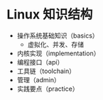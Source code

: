 # Linux 知识结构

- 操作系统基础知识（basics）
  - 虚拟化、并发、存储
- 内核实现（implementation）
- 编程接口（api）
- 工具链（toolchain）
- 管理（admin）
- 实践要点（practice）
